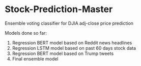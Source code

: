 # Stock-Prediction-Master
Ensemble voting classifier for DJIA adj-close price prediction

Models done so far:
  1. Regression BERT model based on Reddit news headlines
  2. Regression LSTM model based on past 60 days stock data
  3. Regression BERT model based on Trump tweets
  4. Final ensemble model
